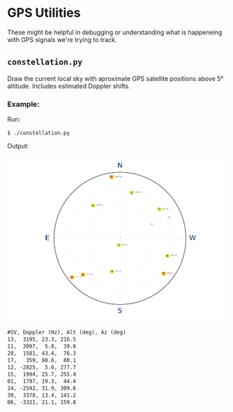 # GPS Utilities

These might be helpful in debugging or understanding what is happeneing with GPS
signals we're trying to track.

## `constellation.py`

Draw the current local sky with aproximate GPS satellite positions above 5°
altitude. Includes estimated Doppler shifts.

### Example:

Run:

    $ ./constellation.py

Output:

![exmample sky chart](example.png)


    #SV, Doppler (Hz), Alt (deg), Az (deg)
    13,  3195, 23.3, 216.5
    11,  3097,  5.8,  39.0
    28,  1581, 43.4,  76.3
    17,   359, 80.6,  80.1
    12, -2825,  5.6, 277.7
    15,  1994, 25.7, 255.4
    01,  1797, 19.3,  44.4
    24, -2592, 31.9, 309.6
    30,  3378, 13.4, 141.2
    06, -3321, 21.1, 159.8

